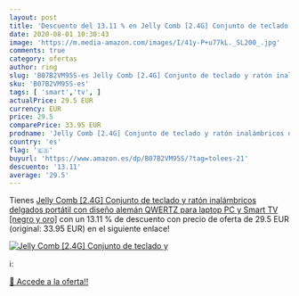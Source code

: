 ```yaml
---
layout: post
title: 'Descuento del 13.11 % en Jelly Comb [2.4G] Conjunto de teclado y '
date: 2020-08-01 10:30:43
image: 'https://m.media-amazon.com/images/I/41y-P+u77kL._SL200_.jpg'
comments: true
category: ofertas
author: ring
slug: 'B07B2VM95S-es Jelly Comb [2.4G] Conjunto de teclado y ratón inalámbricos...'
sku: 'B07B2VM95S-es'
tags: [ 'smart','tv', ]
actualPrice: 29.5 EUR
currency: EUR
price: 29.5
comparePrice: 33.95 EUR
prodname: 'Jelly Comb [2.4G] Conjunto de teclado y ratón inalámbricos delgados portátil con diseño alemán QWERTZ para laptop  PC y Smart TV  [negro y oro]'
country: 'es'
flag: '🇪🇸'
buyurl: 'https://www.amazon.es/dp/B07B2VM95S/?tag=tolees-21'
descuento: '13.11'
average: '29.5'
---
```


Tienes [Jelly Comb [2.4G] Conjunto de teclado y ratón inalámbricos delgados portátil con diseño alemán QWERTZ para laptop  PC y Smart TV  [negro y oro]](https://www.amazon.es/dp/B07B2VM95S/?tag=tolees-21) con un 13.11 % de descuento con precio de oferta de 29.5 EUR (original: 33.95 EUR) en el siguiente enlace!

[![Jelly Comb [2.4G] Conjunto de teclado y ](https://m.media-amazon.com/images/I/41y-P+u77kL._SL200_.jpg)](https://www.amazon.es/dp/B07B2VM95S/?tag=tolees-21)

ℹ️:


[🛒 Accede a la oferta!!](https://www.amazon.es/dp/B07B2VM95S/?tag=tolees-21)

